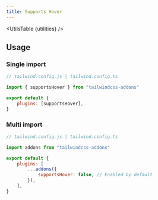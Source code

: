 ```yaml
---
title: Supports Hover
---
```


<script>
    import UtilsTable from "$lib/UtilsTable.svelte"
	const utilities = {
		".supports-hover": {
			"@media (hover: hover)": "",
		},
	}
</script>

<UtilsTable {utilities} />

## Usage

### Single import

```js
// tailwind.config.js | tailwind.config.ts

import { supportsHover } from "tailwindcss-addons"

export default {
    plugins: [supportsHover],
}
```

### Multi import

```js
// tailwind.config.js | tailwind.config.ts

import addons from "tailwindcss-addons"

export default {
    plugins: [
        ...addons({
            supportsHover: false, // Enabled by default
        }),
    ],
}
```
